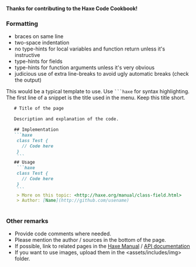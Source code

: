 **Thanks for contributing to the Haxe Code Cookbook!**

### Formatting 

 * braces on same line
 * two-space indentation
 * no type-hints for local variables and function return unless it's instructive
 * type-hints for fields
 * type-hints for function arguments unless it's very obvious
 * judicious use of extra line-breaks to avoid ugly automatic breaks (check the output)
 
This would be a typical template to use. Use <code>```haxe</code> for syntax highlighting.  
The first line of a snippet is the title used in the menu. Keep this title short.
 
```markdown
   # Title of the page

   Description and explanation of the code.

   ## Implementation
   ```haxe
    class Test {
      // Code here
    }
    ```
   ## Usage
    ```haxe
    class Test {
      // Code here
    }
    ```
    > More on this topic: <http://haxe.org/manual/class-field.html>
    > Author: [Name](http://github.com/usename)
  
```

### Other remarks

 * Provide code comments where needed.
 * Please mention the author / sources in the bottom of the page.
 * If possible, link to related pages in the [Haxe Manual](http://haxe.org/manual) / [API documentation](http://api.haxe.org)
 * If you want to use images, upload them in the <assets/includes/img> folder.

